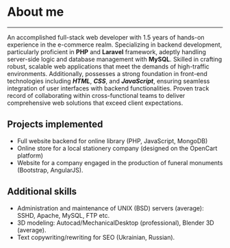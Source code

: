 # About me
___

An accomplished full-stack web developer with 1.5 years of hands-on experience in the e-commerce 
realm. Specializing in backend development, particularly proficient in **PHP** and **Laravel** framework, 
adeptly handling server-side logic and database management with **MySQL**. Skilled in crafting robust, 
scalable web applications that meet the demands of high-traffic environments. Additionally, 
possesses a strong foundation in front-end technologies including ***HTML***, ***CSS***, and ***JavaScript***, 
ensuring seamless integration of user interfaces with backend functionalities. Proven track record
of collaborating within cross-functional teams to deliver comprehensive web solutions that exceed 
client expectations.


## Projects implemented

* Full website backend for online library (PHP, JavaScript, MongoDB)
* Online store for a local stationery company (designed on the OpenCart platform)
* Website for a company engaged in the production of funeral monuments (Bootstrap, AngularJS).


## Additional skills

* Administration and maintenance of UNIX (BSD) servers (average): SSHD, Apache, MySQL, FTP etc.
* 3D modeling: Autocad/MechanicalDesktop (professional), Blender 3D (average).
* Text сopywriting/rewriting for SEO (Ukrainian, Russian).
